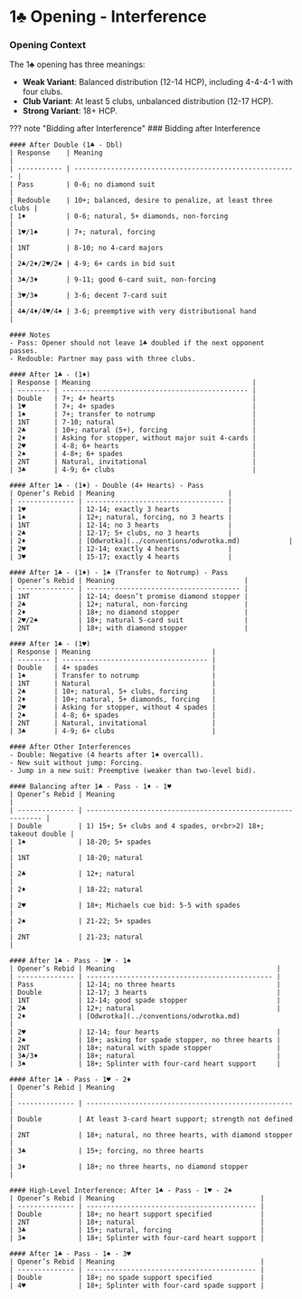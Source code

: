 # 1♣ Opening - Interference

### Opening Context

The 1♣ opening has three meanings:
- **Weak Variant**: Balanced distribution (12-14 HCP), including 4-4-4-1 with four clubs.
- **Club Variant**: At least 5 clubs, unbalanced distribution (12-17 HCP).
- **Strong Variant**: 18+ HCP.

??? note "Bidding after Interference"
    ### Bidding after Interference

    #### After Double (1♣ - Dbl)
    | Response    | Meaning                                                 |
    | ----------- | ------------------------------------------------------- |
    | Pass        | 0-6; no diamond suit                                    |
    | Redouble    | 10+; balanced, desire to penalize, at least three clubs |
    | 1♦          | 0-6; natural, 5+ diamonds, non-forcing                  |
    | 1♥/1♠       | 7+; natural, forcing                                    |
    | 1NT         | 8-10; no 4-card majors                                  |
    | 2♣/2♦/2♥/2♠ | 4-9; 6+ cards in bid suit                               |
    | 3♣/3♦       | 9-11; good 6-card suit, non-forcing                     |
    | 3♥/3♠       | 3-6; decent 7-card suit                                 |
    | 4♣/4♦/4♥/4♠ | 3-6; preemptive with very distributional hand           |

    #### Notes
    - Pass: Opener should not leave 1♣ doubled if the next opponent passes.
    - Redouble: Partner may pass with three clubs.

    #### After 1♣ - (1♦)
    | Response | Meaning                                        |
    | -------- | ---------------------------------------------- |
    | Double   | 7+; 4+ hearts                                  |
    | 1♥       | 7+; 4+ spades                                  |
    | 1♠       | 7+; transfer to notrump                        |
    | 1NT      | 7-10; natural                                  |
    | 2♣       | 10+; natural (5+), forcing                     |
    | 2♦       | Asking for stopper, without major suit 4-cards |
    | 2♥       | 4-8; 6+ hearts                                 |
    | 2♠       | 4-8+; 6+ spades                                |
    | 2NT      | Natural, invitational                          |
    | 3♣       | 4-9; 6+ clubs                                  |

    #### After 1♣ - (1♦) - Double (4+ Hearts) - Pass
    | Opener’s Rebid | Meaning                            |
    | -------------- | ---------------------------------- |
    | 1♥             | 12-14; exactly 3 hearts            |
    | 1♠             | 12+; natural, forcing, no 3 hearts |
    | 1NT            | 12-14; no 3 hearts                 |
    | 2♣             | 12-17; 5+ clubs, no 3 hearts       |
    | 2♦             | [Odwrotka](../conventions/odwrotka.md)            |
    | 2♥             | 12-14; exactly 4 hearts            |
    | 3♥             | 15-17; exactly 4 hearts            |

    #### After 1♣ - (1♦) - 1♠ (Transfer to Notrump) - Pass
    | Opener’s Rebid | Meaning                                |
    | -------------- | -------------------------------------- |
    | 1NT            | 12-14; doesn’t promise diamond stopper |
    | 2♣             | 12+; natural, non-forcing              |
    | 2♦             | 18+; no diamond stopper                |
    | 2♥/2♠          | 18+; natural 5-card suit               |
    | 2NT            | 18+; with diamond stopper              |

    #### After 1♣ - (1♥)
    | Response | Meaning                              |
    | -------- | ------------------------------------ |
    | Double   | 4+ spades                            |
    | 1♠       | Transfer to notrump                  |
    | 1NT      | Natural                              |
    | 2♣       | 10+; natural, 5+ clubs, forcing      |
    | 2♦       | 10+; natural, 5+ diamonds, forcing   |
    | 2♥       | Asking for stopper, without 4 spades |
    | 2♠       | 4-8; 6+ spades                       |
    | 2NT      | Natural, invitational                |
    | 3♣       | 4-9; 6+ clubs                        |

    #### After Other Interferences
    - Double: Negative (4 hearts after 1♠ overcall).
    - New suit without jump: Forcing.
    - Jump in a new suit: Preemptive (weaker than two-level bid).

    #### Balancing after 1♣ - Pass - 1♦ - 1♥
    | Opener’s Rebid | Meaning                                                     |
    | -------------- | ----------------------------------------------------------- |
    | Double         | 1) 15+; 5+ clubs and 4 spades, or<br>2) 18+; takeout double |
    | 1♠             | 18-20; 5+ spades                                            |
    | 1NT            | 18-20; natural                                              |
    | 2♣             | 12+; natural                                                |
    | 2♦             | 18-22; natural                                              |
    | 2♥             | 18+; Michaels cue bid: 5-5 with spades                      |
    | 2♠             | 21-22; 5+ spades                                            |
    | 2NT            | 21-23; natural                                              |

    #### After 1♣ - Pass - 1♥ - 1♠
    | Opener’s Rebid | Meaning                                        |
    | -------------- | ---------------------------------------------- |
    | Pass           | 12-14; no three hearts                         |
    | Double         | 12-17; 3 hearts                                |
    | 1NT            | 12-14; good spade stopper                      |
    | 2♣             | 12+; natural                                   |
    | 2♦             | [Odwrotka](../conventions/odwrotka.md)                        |
    | 2♥             | 12-14; four hearts                             |
    | 2♠             | 18+; asking for spade stopper, no three hearts |
    | 2NT            | 18+; natural with spade stopper                |
    | 3♣/3♦          | 18+; natural                                   |
    | 3♠             | 18+; Splinter with four-card heart support     |

    #### After 1♣ - Pass - 1♥ - 2♦
    | Opener’s Rebid | Meaning                                             |
    | -------------- | --------------------------------------------------- |
    | Double         | At least 3-card heart support; strength not defined |
    | 2NT            | 18+; natural, no three hearts, with diamond stopper |
    | 3♣             | 15+; forcing, no three hearts                       |
    | 3♦             | 18+; no three hearts, no diamond stopper            |

    #### High-Level Interference: After 1♣ - Pass - 1♥ - 2♠
    | Opener’s Rebid | Meaning                                    |
    | -------------- | ------------------------------------------ |
    | Double         | 18+; no heart support specified            |
    | 2NT            | 18+; natural                               |
    | 3♣             | 15+; natural, forcing                      |
    | 3♠             | 18+; Splinter with four-card heart support |

    #### After 1♣ - Pass - 1♠ - 3♥
    | Opener’s Rebid | Meaning                                    |
    | -------------- | ------------------------------------------ |
    | Double         | 18+; no spade support specified            |
    | 4♥             | 18+; Splinter with four-card spade support |
